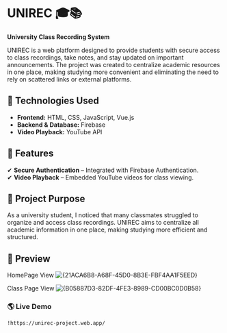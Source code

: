 # UNIREC 🎓📚  
**University Class Recording System**  

UNIREC is a web platform designed to provide students with secure access to class recordings, take notes, and stay updated on important announcements. The project was created to centralize academic resources in one place, making studying more convenient and eliminating the need to rely on scattered links or external platforms.  

## 🚀 Technologies Used  
- **Frontend:** HTML, CSS, JavaScript, Vue.js  
- **Backend & Database:** Firebase  
- **Video Playback:** YouTube API  

## 🔹 Features  
✔ **Secure Authentication** – Integrated with Firebase Authentication.  
✔ **Video Playback** – Embedded YouTube videos for class viewing.  

## 🎯 Project Purpose  
As a university student, I noticed that many classmates struggled to organize and access class recordings. UNIREC aims to centralize all academic information in one place, making studying more efficient and structured.  

## 📸 Preview  

HomePage View
![{21ACA6B8-A68F-45D0-8B3E-FBF4AA1F5EED}](https://github.com/user-attachments/assets/1ae02fcd-e0f8-4cde-93ad-6e4050c7df39)

Class Page View
![{B05887D3-82DF-4FE3-8989-CD00BC0D0B58}](https://github.com/user-attachments/assets/26c19c03-ab3f-434e-b467-187dfa790fc5)

### 🌎 Live Demo
```markdown
!https://unirec-project.web.app/
